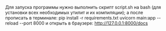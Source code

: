Для запуска программы нужно выполнить скрипт script.sh на bash (для установки всех необходимых утилит и их компиляции);
а после прописать в терминале:
pip install -r requirements.txt
uvicorn main:app --reload --port 8000
и открыть в браузере: http://127.0.0.1:8000/docs
